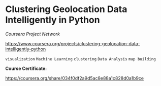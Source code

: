# Clustering Geolocation Data Intelligently in Python

*Coursera Project Network*

https://www.coursera.org/projects/clustering-geolocation-data-intelligently-python

`visualization` `Machine Learning` `clustering` `Data Analysis` `map building`

**Course Certificate:**

https://coursera.org/share/034f0df2a9d5ac8e88a1c828d0a1b9ce
